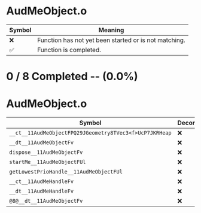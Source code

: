 # AudMeObject.o
| Symbol | Meaning 
| ------------- | ------------- 
| :x: | Function has not yet been started or is not matching. 
| :white_check_mark: | Function is completed. 


# 0 / 8 Completed -- (0.0%)
# AudMeObject.o
| Symbol | Decompiled? |
| ------------- | ------------- |
| `__ct__11AudMeObjectFPQ29JGeometry8TVec3<f>UcP7JKRHeap` | :x: |
| `__dt__11AudMeObjectFv` | :x: |
| `dispose__11AudMeObjectFv` | :x: |
| `startMe__11AudMeObjectFUl` | :x: |
| `getLowestPrioHandle__11AudMeObjectFUl` | :x: |
| `__ct__11AudMeHandleFv` | :x: |
| `__dt__11AudMeHandleFv` | :x: |
| `@8@__dt__11AudMeObjectFv` | :x: |
